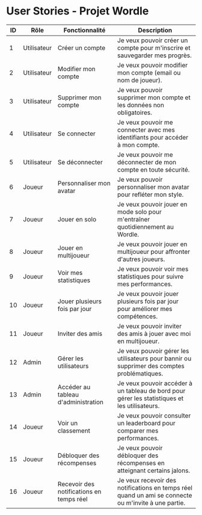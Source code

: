 # User Stories - Projet Wordle

| ID  | Rôle        | Fonctionnalité                  | Description                                                                 |
|-----|-------------|----------------------------------|-----------------------------------------------------------------------------|
| 1   | Utilisateur | Créer un compte                  | Je veux pouvoir créer un compte pour m'inscrire et sauvegarder mes progrès.  |
| 2   | Utilisateur | Modifier mon compte              | Je veux pouvoir modifier mon compte (email ou nom de joueur).                |
| 3   | Utilisateur | Supprimer mon compte             | Je veux pouvoir supprimer mon compte et les données non obligatoires.        |
| 4   | Utilisateur | Se connecter                     | Je veux pouvoir me connecter avec mes identifiants pour accéder à mon compte.|
| 5   | Utilisateur | Se déconnecter                   | Je veux pouvoir me déconnecter de mon compte en toute sécurité.              |
| 6   | Joueur      | Personnaliser mon avatar         | Je veux pouvoir personnaliser mon avatar pour refléter mon style.            |
| 7   | Joueur      | Jouer en solo                    | Je veux pouvoir jouer en mode solo pour m'entraîner quotidiennement au Wordle.|
| 8   | Joueur      | Jouer en multijoueur             | Je veux pouvoir jouer en multijoueur pour affronter d'autres joueurs.        |
| 9   | Joueur      | Voir mes statistiques            | Je veux pouvoir voir mes statistiques pour suivre mes performances.          |
| 10  | Joueur      | Jouer plusieurs fois par jour    | Je veux pouvoir jouer plusieurs fois par jour pour améliorer mes compétences.|
| 11  | Joueur      | Inviter des amis                 | Je veux pouvoir inviter des amis à jouer avec moi en multijoueur.            |
| 12  | Admin       | Gérer les utilisateurs           | Je veux pouvoir gérer les utilisateurs pour bannir ou supprimer des comptes problématiques. |
| 13  | Admin       | Accéder au tableau d'administration | Je veux pouvoir accéder à un tableau de bord pour gérer les statistiques et les utilisateurs. |
| 14  | Joueur      | Voir un classement               | Je veux pouvoir consulter un leaderboard pour comparer mes performances.     |
| 15  | Joueur      | Débloquer des récompenses        | Je veux pouvoir débloquer des récompenses en atteignant certains jalons.     |
| 16  | Joueur      | Recevoir des notifications en temps réel | Je veux recevoir des notifications en temps réel quand un ami se connecte ou m'invite à une partie. |
